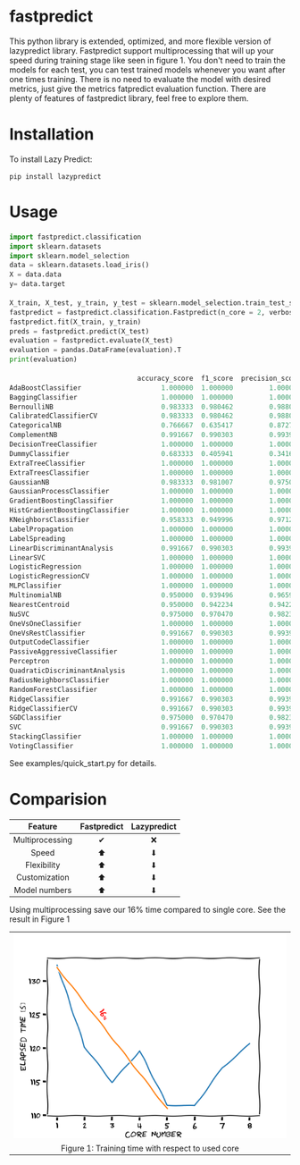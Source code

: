 # fastpredict

This python library is extended, optimized, and more flexible version of lazypredict library. Fastpredict support multiprocessing that will up your speed during training stage like seen in figure 1. You don't need to train the models for each test, you can test trained models whenever you want after one times training. There is no need to evaluate the model with desired metrics, just give the metrics fatpredict evaluation function. There are plenty of features of fastpredict library, feel free to explore them.

# Installation

To install Lazy Predict:

    pip install lazypredict

# Usage

```python
import fastpredict.classification
import sklearn.datasets
import sklearn.model_selection
data = sklearn.datasets.load_iris()
X = data.data
y= data.target

X_train, X_test, y_train, y_test = sklearn.model_selection.train_test_split(X, y,test_size=.2,random_state =42)
fastpredict = fastpredict.classification.Fastpredict(n_core = 2, verbose =1)
fastpredict.fit(X_train, y_train)
preds = fastpredict.predict(X_test)
evaluation = fastpredict.evaluate(X_test)
evaluation = pandas.DataFrame(evaluation).T
print(evaluation)

                                accuracy_score  f1_score  precision_score  recall_score
AdaBoostClassifier                    1.000000  1.000000         1.000000      1.000000
BaggingClassifier                     1.000000  1.000000         1.000000      1.000000
BernoulliNB                           0.983333  0.980462         0.988095      0.973684
CalibratedClassifierCV                0.983333  0.980462         0.988095      0.973684
CategoricalNB                         0.766667  0.635417         0.872727      0.631579
ComplementNB                          0.991667  0.990303         0.993976      0.986842
DecisionTreeClassifier                1.000000  1.000000         1.000000      1.000000
DummyClassifier                       0.683333  0.405941         0.341667      0.500000
ExtraTreeClassifier                   1.000000  1.000000         1.000000      1.000000
ExtraTreesClassifier                  1.000000  1.000000         1.000000      1.000000
GaussianNB                            0.983333  0.981007         0.975000      0.987805
GaussianProcessClassifier             1.000000  1.000000         1.000000      1.000000
GradientBoostingClassifier            1.000000  1.000000         1.000000      1.000000
HistGradientBoostingClassifier        1.000000  1.000000         1.000000      1.000000
KNeighborsClassifier                  0.958333  0.949996         0.971264      0.934211
LabelPropagation                      1.000000  1.000000         1.000000      1.000000
LabelSpreading                        1.000000  1.000000         1.000000      1.000000
LinearDiscriminantAnalysis            0.991667  0.990303         0.993976      0.986842
LinearSVC                             1.000000  1.000000         1.000000      1.000000
LogisticRegression                    1.000000  1.000000         1.000000      1.000000
LogisticRegressionCV                  1.000000  1.000000         1.000000      1.000000
MLPClassifier                         1.000000  1.000000         1.000000      1.000000
MultinomialNB                         0.950000  0.939496         0.965909      0.921053
NearestCentroid                       0.950000  0.942234         0.942234      0.942234
NuSVC                                 0.975000  0.970470         0.982353      0.960526
OneVsOneClassifier                    1.000000  1.000000         1.000000      1.000000
OneVsRestClassifier                   0.991667  0.990303         0.993976      0.986842
OutputCodeClassifier                  1.000000  1.000000         1.000000      1.000000
PassiveAggressiveClassifier           1.000000  1.000000         1.000000      1.000000
Perceptron                            1.000000  1.000000         1.000000      1.000000
QuadraticDiscriminantAnalysis         1.000000  1.000000         1.000000      1.000000
RadiusNeighborsClassifier             1.000000  1.000000         1.000000      1.000000
RandomForestClassifier                1.000000  1.000000         1.000000      1.000000
RidgeClassifier                       0.991667  0.990303         0.993976      0.986842
RidgeClassifierCV                     0.991667  0.990303         0.993976      0.986842
SGDClassifier                         0.975000  0.970470         0.982353      0.960526
SVC                                   0.991667  0.990303         0.993976      0.986842
StackingClassifier                    1.000000  1.000000         1.000000      1.000000
VotingClassifier                      1.000000  1.000000         1.000000      1.000000


```

See examples/quick_start.py for details.

# Comparision


<table >
    <thead>
        <tr>
            <th> Feature </th>
            <th> Fastpredict </th>
            <th> Lazypredict </th>
        </tr>
    <thead>
    <tbody>
        <tr>
            <td align = 'center'> Multiprocessing</td>
            <td align = 'center'> ✔</td>
            <td align = 'center'> ❌</td>
        </tr>
        <tr>
            <td align = 'center'> Speed</td>
            <td align = 'center'> ⬆</td>
            <td align = 'center'>⬇</td>
        </tr>
        <tr>
            <td align = 'center'> Flexibility</td>
            <td align = 'center'> ⬆</td>
            <td align = 'center'>⬇</td>
        </tr>
        <tr>
            <td align = 'center'> Customization</td>
            <td align = 'center'> ⬆</td>
            <td align = 'center'>⬇</td>
        </tr>
        <tr>
            <td align = 'center'> Model numbers</td>
            <td align = 'center'> ⬆</td>
            <td align = 'center'>⬇</td>
        </tr>
    </tbody>

</table>

<p>
Using multiprocessing save our 16% time compared to single core. See the result in Figure 1
</p>

<table >
    <tbody>
        <tr>
            <td align = 'center'> <img src = './docs/figures/time_efficiency.png'></td>
        </tr>
        <tr>
            <td align = 'center' > Figure 1: Training time with respect to used core</td>
        </tr>
    </tbody>

</table>
